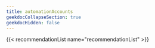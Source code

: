 ```yaml
---
title: automationAccounts
geekdocCollapseSection: true
geekdocHidden: false
---
```


{{< recommendationList name="recommendationList" >}}
